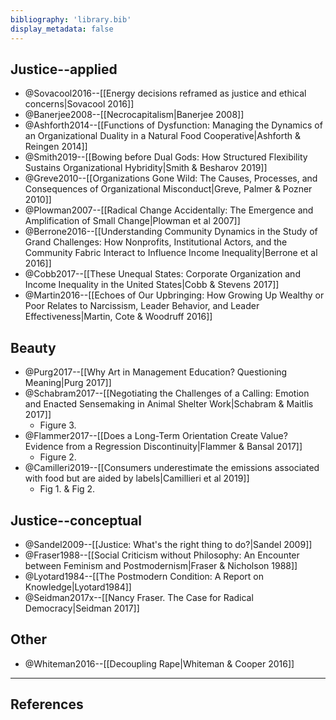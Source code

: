 ```yaml
---
bibliography: 'library.bib'
display_metadata: false
---
```


## Justice--applied

* @Sovacool2016--[[Energy decisions reframed as justice and ethical concerns|Sovacool 2016]]
* @Banerjee2008--[[Necrocapitalism|Banerjee 2008]]
* @Ashforth2014--[[Functions of Dysfunction: Managing the Dynamics of an Organizational Duality in a Natural Food Cooperative|Ashforth & Reingen 2014]]
* @Smith2019--[[Bowing before Dual Gods: How Structured Flexibility Sustains Organizational Hybridity|Smith & Besharov 2019]]
* @Greve2010--[[Organizations Gone Wild: The Causes, Processes, and Consequences of Organizational Misconduct|Greve, Palmer & Pozner 2010]]
* @Plowman2007--[[Radical Change Accidentally: The Emergence and Amplification of Small Change|Plowman et al 2007]]
* @Berrone2016--[[Understanding Community Dynamics in the Study of Grand Challenges: How Nonprofits, Institutional Actors, and the Community Fabric Interact to Influence Income Inequality|Berrone et al 2016]]
* @Cobb2017--[[These Unequal States: Corporate Organization and Income Inequality in the United States|Cobb & Stevens 2017]]
* @Martin2016--[[Echoes of Our Upbringing: How Growing Up Wealthy or Poor Relates to Narcissism, Leader Behavior, and Leader Effectiveness|Martin, Cote & Woodruff 2016]]

## Beauty

* @Purg2017--[[Why Art in Management Education? Questioning Meaning|Purg 2017]]
* @Schabram2017--[[Negotiating the Challenges of a Calling: Emotion and Enacted Sensemaking in Animal Shelter Work|Schabram & Maitlis 2017]]
    * Figure 3.
* @Flammer2017--[[Does a Long-Term Orientation Create Value? Evidence from a Regression Discontinuity|Flammer & Bansal 2017]]
    * Figure 2.
* @Camilleri2019--[[Consumers underestimate the emissions associated with food but are aided by labels|Camillieri et al 2019]]
    * Fig 1. & Fig 2.

## Justice--conceptual

* @Sandel2009--[[Justice: What's the right thing to do?|Sandel 2009]]
* @Fraser1988--[[Social Criticism without Philosophy: An Encounter between Feminism and Postmodernism|Fraser & Nicholson 1988]]
* @Lyotard1984--[[The Postmodern Condition: A Report on Knowledge|Lyotard1984]]
* @Seidman2017x--[[Nancy Fraser. The Case for Radical Democracy|Seidman 2017]]

## Other

* @Whiteman2016--[[Decoupling Rape|Whiteman & Cooper 2016]]

---

## References
